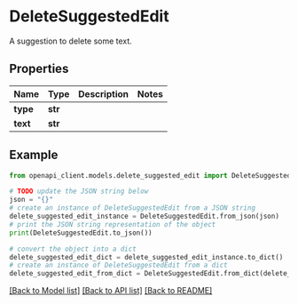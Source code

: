 # DeleteSuggestedEdit

A suggestion to delete some text.

## Properties

Name | Type | Description | Notes
------------ | ------------- | ------------- | -------------
**type** | **str** |  | 
**text** | **str** |  | 

## Example

```python
from openapi_client.models.delete_suggested_edit import DeleteSuggestedEdit

# TODO update the JSON string below
json = "{}"
# create an instance of DeleteSuggestedEdit from a JSON string
delete_suggested_edit_instance = DeleteSuggestedEdit.from_json(json)
# print the JSON string representation of the object
print(DeleteSuggestedEdit.to_json())

# convert the object into a dict
delete_suggested_edit_dict = delete_suggested_edit_instance.to_dict()
# create an instance of DeleteSuggestedEdit from a dict
delete_suggested_edit_from_dict = DeleteSuggestedEdit.from_dict(delete_suggested_edit_dict)
```
[[Back to Model list]](../README.md#documentation-for-models) [[Back to API list]](../README.md#documentation-for-api-endpoints) [[Back to README]](../README.md)


